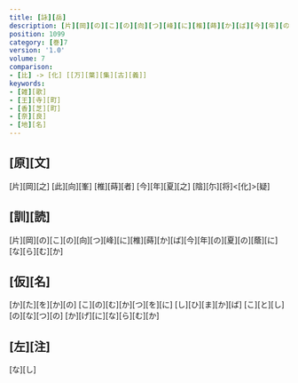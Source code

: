 ```yaml
---
title: [詠][岳]
description: [片][岡][の][こ][の][向][つ][峰][に][椎][蒔][か][ば][今][年][の][夏][の][蔭][に][な][ら][む][か]
position: 1099
category: [巻]7
version: '1.0'
volume: 7
comparison:
- [比] -> [化] [[万][葉][集][古][義]]
keywords:
- [雑][歌]
- [王][寺][町]
- [香][芝][町]
- [奈][良]
- [地][名]
---
```


## [原][文]

[片][岡][之] [此][向][峯] [椎][蒔][者] [今][年][夏][之] [陰][尓][将]<[化]>[疑]

## [訓][読]

[片][岡][の][こ][の][向][つ][峰][に][椎][蒔][か][ば][今][年][の][夏][の][蔭][に][な][ら][む][か]

## [仮][名]

[か][た][を][か][の] [こ][の][む][か][つ][を][に] [し][ひ][ま][か][ば] [こ][と][し][の][な][つ][の] [か][げ][に][な][ら][む][か]

## [左][注]

[な][し]
